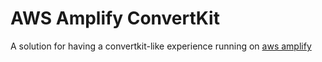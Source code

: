 # AWS Amplify ConvertKit

A solution for having a convertkit-like experience running on [aws amplify](https://docs.amplify.aws/)